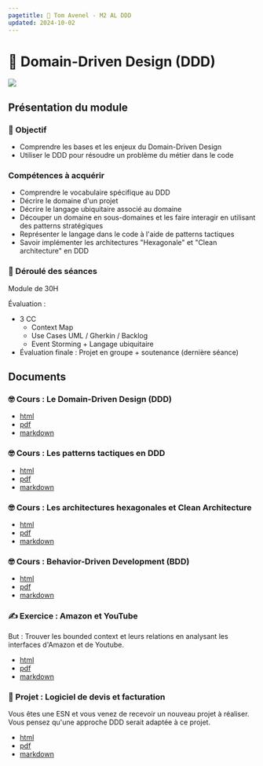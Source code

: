 ```yaml
---
pagetitle: 🤝 Tom Avenel - M2 AL DDD
updated: 2024-10-02
---
```


# 🤝 Domain-Driven Design (DDD)

![](/resources/images/cover/ddd.jpg)

## Présentation du module

### 🎯 Objectif

- Comprendre les bases et les enjeux du Domain-Driven Design
- Utiliser le DDD pour résoudre un problème du métier dans le code
 
### Compétences à acquérir

- Comprendre le vocabulaire spécifique au DDD
- Décrire le domaine d'un projet
- Décrire le langage ubiquitaire associé au domaine
- Découper un domaine en sous-domaines et les faire interagir en utilisant des patterns stratégiques
- Représenter le langage dans le code à l'aide de patterns tactiques
- Savoir implémenter les architectures "Hexagonale" et "Clean architecture" en DDD

### 📅 Déroulé des séances

Module de 30H

Évaluation :

- 3 CC
  - Context Map
  - Use Cases UML / Gherkin / Backlog
  - Event Storming + Langage ubiquitaire
- Évaluation finale : Projet en groupe + soutenance (dernière séance)

## Documents

### 🤓 Cours : Le Domain-Driven Design (DDD)

- [html](/cours/ddd/ddd-cours.html)
- [pdf](/cours/ddd/ddd-cours.pdf)
- [markdown](/cours/ddd/ddd-cours.md)

### 🤓 Cours : Les patterns tactiques en DDD

- [html](/cours/ddd/ddd-tactiques.html)
- [pdf](/cours/ddd/ddd-tactiques.pdf)
- [markdown](/cours/ddd/ddd-tactiques.md)


### 🤓 Cours : Les architectures hexagonales et Clean Architecture

- [html](/cours/archi/hexagonal.html)
- [pdf](/cours/archi/hexagonal.pdf)
- [markdown](/cours/archi/hexagonal.md)

### 🤓 Cours : Behavior-Driven Development (BDD)

- [html](/cours/tests/methodo/cours-bdd.html)
- [pdf](/cours/tests/methodo/cours-bdd.pdf)
- [markdown](/cours/tests/methodo/cours-bdd.md)

### ✍️ Exercice : Amazon et YouTube

But : Trouver les bounded context et leurs relations en analysant les interfaces d'Amazon et de Youtube.

- [html](/cours/ddd/ddd-exo.html)
- [pdf](/cours/ddd/ddd-exo.pdf)
- [markdown](/cours/ddd/ddd-exo.md)

### 📌 Projet : Logiciel de devis et facturation

Vous êtes une ESN et vous venez de recevoir un nouveau projet à réaliser. Vous pensez qu'une approche DDD serait adaptée à ce projet.

- [html](/cours/ddd/ddd-projet.html)
- [pdf](/cours/ddd/ddd-projet.pdf)
- [markdown](/cours/ddd/ddd-projet.md)

